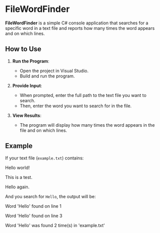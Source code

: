 # FileWordFinder

**FileWordFinder** is a simple C# console application that searches for a specific word in a text file and reports how many times the word appears and on which lines.

## How to Use

1. **Run the Program**:
   - Open the project in Visual Studio.
   - Build and run the program.

2. **Provide Input**:
   - When prompted, enter the full path to the text file you want to search.
   - Then, enter the word you want to search for in the file.

3. **View Results**:
   - The program will display how many times the word appears in the file and on which lines.

## Example

If your text file (`example.txt`) contains:

Hello world!

This is a test.

Hello again.


And you search for `Hello`, the output will be:

Word 'Hello' found on line 1

Word 'Hello' found on line 3

Word 'Hello' was found 2 time(s) in 'example.txt'
